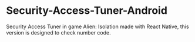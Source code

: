 # Security-Access-Tuner-Android
Security Access Tuner in game Alien: Isolation made with React Native, this version is designed to check number code.
